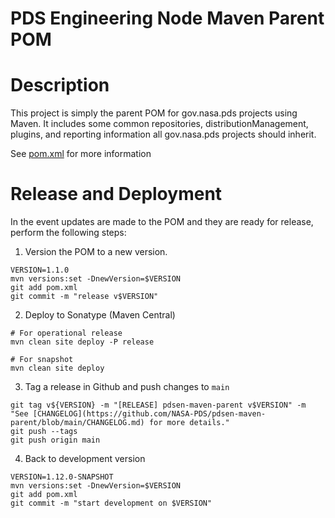 # PDS Engineering Node Maven Parent POM

# Description

This project is simply the parent POM for gov.nasa.pds projects using Maven. It includes 
some common repositories, distributionManagement, plugins, and reporting information all
gov.nasa.pds projects should inherit.

See [pom.xml](https://github.com/nasa-pds/pdsen-maven-parent/blob/master/pom.xml) for more information

# Release and Deployment

In the event updates are made to the POM and they are ready for release, perform the following steps:

1. Version the POM to a new version.

```
VERSION=1.1.0
mvn versions:set -DnewVersion=$VERSION
git add pom.xml
git commit -m "release v$VERSION"
```

2. Deploy to Sonatype (Maven Central)
```
# For operational release
mvn clean site deploy -P release

# For snapshot
mvn clean site deploy
```

3. Tag a release in Github and push changes to `main`
```
git tag v${VERSION} -m "[RELEASE] pdsen-maven-parent v$VERSION" -m "See [CHANGELOG](https://github.com/NASA-PDS/pdsen-maven-parent/blob/main/CHANGELOG.md) for more details."
git push --tags
git push origin main
```

4. Back to development version
```
VERSION=1.12.0-SNAPSHOT
mvn versions:set -DnewVersion=$VERSION
git add pom.xml
git commit -m "start development on $VERSION"
```
